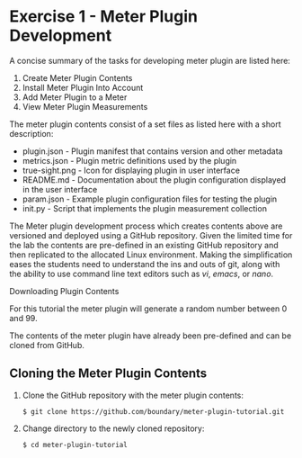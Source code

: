 Exercise 1 - Meter Plugin Development
=====================================

A concise summary of the tasks for developing meter plugin are listed here:

1. Create Meter Plugin Contents
2. Install Meter Plugin Into Account
3. Add Meter Plugin to a Meter
4. View Meter Plugin Measurements

The meter plugin contents consist of a set files as listed here with a short description:

- plugin.json - Plugin manifest that contains version and other metadata
- metrics.json - Plugin metric definitions used by the plugin
- true-sight.png - Icon for displaying plugin in user interface
- README.md - Documentation about the plugin configuration displayed in the user interface
- param.json - Example plugin configuration files for testing the plugin
- init.py - Script that implements the plugin measurement collection

The Meter plugin development process which creates contents above are versioned 
and deployed using a GitHub repository. Given the limited time for the lab the contents
are pre-defined in an existing GitHub repository and then replicated to
the allocated Linux environment. Making the simplification eases the students
need to understand the ins and outs of git, along with the ability to use
command line text editors such as _vi_, _emacs_, or _nano_.

Downloading Plugin Contents

For this tutorial the meter plugin will generate a random number between 0 and 99.

The contents of the meter plugin have already been pre-defined and can be cloned from GitHub.

## Cloning the Meter Plugin Contents

1. Clone the GitHub repository with the meter plugin contents:

    ```
    $ git clone https://github.com/boundary/meter-plugin-tutorial.git
    ````

2. Change directory to the newly cloned repository:

    ```
    $ cd meter-plugin-tutorial
    ```



